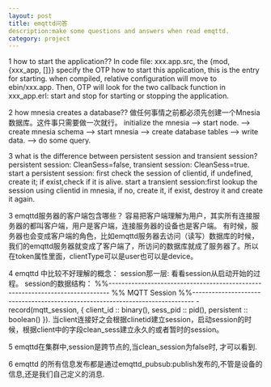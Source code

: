 ```yaml
---
layout: post
title: emqttd问答
description:make some questions and answers when read emqttd.
category: project 
---
```


1 how to start the application??
    In code file: xxx.app.src, the {mod, {xxx_app, []}} specify the OTP how to start this application, this is the entry for starting. when compiled, relative configuration will move to ebin/xxx.app.
    Then, OTP will look for the two callback function in xxx_app.erl: start and stop for starting or stopping the application.

2 how mnesia creates a database??
    做任何事情之前都必须先创建一个Mnesia数据库。这件事只需要做一次就行。
    initialize the mnesia --> start node. --> create mnesia schema --> start mnesia --> create database tables --> write data. --> do some query.

3 what is the difference between persistent session and transient session?
    persistent session: CleanSess=false, transient session: CleanSess=true.
    start a persistent session: first check the session of clientid, if undefined, create it; if exist,check if it is alive.
    start a transient session:first lookup the session using clientid in mnesia, if no, create it, if exist, destroy it and create it again. 

3 emqttd服务器的客户端包含哪些？
    容易把客户端理解为用户，其实所有连接服务器的都叫客户端，用户是客户端，连接服务器的设备也是客户端。
    有时候，服务器也会变成客户端的角色，比如emqttd服务器去访问（读写）数据库的时候，我们的emqttd服务器就变成了客户端了，所访问的数据库就成了服务器了。所以在token属性里面，clientType可以是user也可以是device。

4 emqttd 中比较不好理解的概念：
 session那一层:
看看session从启动开始的过程。
session的数据结构：
%%------------------------------------------------------------------------------
%% MQTT Session
%%------------------------------------------------------------------------------
-record(mqtt_session, {
    client_id   :: binary(),
    sess_pid    :: pid(),
    persistent  :: boolean()
}).
当client连接好之会根据clinetid建立session，启动session的时候，根据client中的字段clean_sess建立永久的或者暂时的session。

5 emqttd在集群中,session是跨节点的,当clean_session为false时, 才可以看到.
 
6 emqttd 的所有信息发布都是通过emqttd_pubsub:publish发布的,不管是设备的信息,还是我们自己定义的消息.

[congleetea]:    http://congleetea.github.io  "congleetea"
